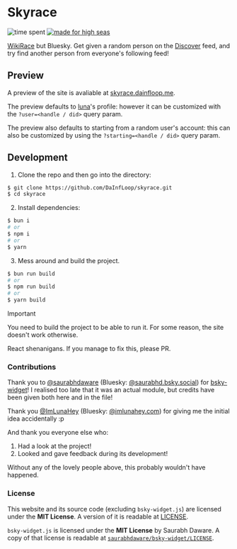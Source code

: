 # Skyrace
![time spent](https://waka.hackclub.com/api/badge/U06TBP41C3E/interval:any/project:find-luna?label=time%20spent)
[![made for high seas](https://img.shields.io/badge/made%20for-hack%20club%20high%20seas-fec2fb)](https://high-seas.hackclub.com/)

[WikiRace](https://wiki-race.com/) but Bluesky. Get given a random person on the [Discover](https://bsky.app/?feed=feedgen%7Cat%3A%2F%2Fdid%3Aplc%3Az72i7hdynmk6r22z27h6tvur%2Fapp.bsky.feed.generator%2Fwhats-hot) feed, and try find another person from everyone's following feed!

## Preview
A preview of the site is avaliable at [skyrace.dainfloop.me](https://skyrace.dainfloop.me/).

The preview defaults to [luna](https://bsky.app/profile/imlunahey.com)'s profile: however it can be customized with the `?user=<handle / did>` query param.

The preview also defaults to starting from a random user's account: this can also be customized by using the `?starting=<handle / did>` query param.

## Development
1. Clone the repo and then go into the directory:
```sh
$ git clone https://github.com/DaInfLoop/skyrace.git
$ cd skyrace
```

2. Install dependencies:
```sh
$ bun i
# or
$ npm i
# or
$ yarn
```

3. Mess around and build the project.
```sh
$ bun run build
# or
$ npm run build
# or
$ yarn build
```

> [!IMPORTANT]  
> You need to build the project to be able to run it. For some reason, the site doesn't work otherwise.
>
> React shenanigans. If you manage to fix this, please PR.

### Contributions
Thank you to [@saurabhdaware](https://github.com/saurabhdaware) (Bluesky: [@saurabhd.bsky.social](https://bsky.app/profile/saurabhd.bsky.social)) for [bsky-widget](https://github.com/saurabhdaware/bsky-widget)! I realised too late that it was an actual module, but credits have been given both here and in the file!

Thank you [@ImLunaHey](https://github.com/ImLunaHey) (Bluesky: [@imlunahey.com](https://bsky.app/profile/imlunahey.com)) for giving me the initial idea accidentally :p

And thank you everyone else who:
1. Had a look at the project!
2. Looked and gave feedback during its development!

Without any of the lovely people above, this probably wouldn't have happened.

### License
This website and its source code (excluding `bsky-widget.js`) are licensed under the **MIT License**. A version of it is readable at [LICENSE](/LICENSE).

`bsky-widget.js` is licensed under the **MIT License** by Saurabh Daware. A copy of that license is readable at [`saurabhdaware/bsky-widget/LICENSE`](https://github.com/saurabhdaware/bsky-widget/blob/main/LICENSE).